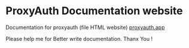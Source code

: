 # ProxyAuth Documentation website
Documentation for proxyauth (file HTML website) <a href="https://proxyauth.app/">proxyauth.app</a>

Please help me for Better write documentation. Thanx You ! 

